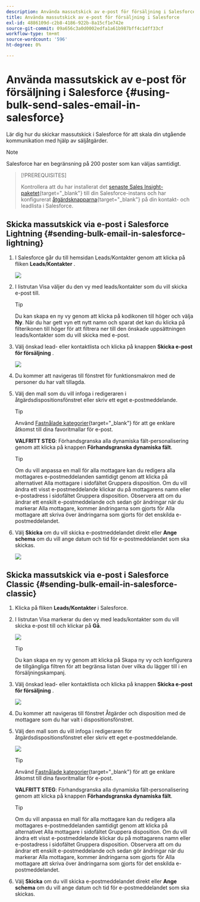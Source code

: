 ```yaml
---
description: Använda massutskick av e-post för försäljning i Salesforce - Marketo Docs - produktdokumentation
title: Använda massutskick av e-post för försäljning i Salesforce
exl-id: 4886109d-c2b8-4186-922b-8a15cf1e742e
source-git-commit: 09a656c3a0d0002edfa1a61b987bff4c1dff33cf
workflow-type: tm+mt
source-wordcount: '596'
ht-degree: 0%

---
```


# Använda massutskick av e-post för försäljning i Salesforce {#using-bulk-send-sales-email-in-salesforce}

Lär dig hur du skickar massutskick i Salesforce för att skala din utgående kommunikation med hjälp av säljåtgärder.

>[!NOTE]
>
>Salesforce har en begränsning på 200 poster som kan väljas samtidigt.

>[!PREREQUISITES]
>
>Kontrollera att du har installerat det [senaste Sales Insight-paketet](/help/marketo/product-docs/marketo-sales-insight/msi-for-salesforce/upgrading/upgrading-your-msi-package.md){target="_blank"} till din Salesforce-instans och har konfigurerat [åtgärdsknapparna](/help/marketo/product-docs/marketo-sales-insight/actions/crm/salesforce-package-configuration/add-action-buttons-to-salesforce-list-view.md){target="_blank"} på din kontakt- och leadlista i Salesforce.

## Skicka massutskick via e-post i Salesforce Lightning {#sending-bulk-email-in-salesforce-lightning}

1. I Salesforce går du till hemsidan Leads/Kontakter genom att klicka på fliken **Leads/Kontakter** .

   ![](assets/using-bulk-send-sales-email-in-salesforce-1.png)

1. I listrutan Visa väljer du den vy med leads/kontakter som du vill skicka e-post till.

   >[!TIP]
   >
   >Du kan skapa en ny vy genom att klicka på kodikonen till höger och välja **Ny**. När du har gett vyn ett nytt namn och sparat det kan du klicka på filterikonen till höger för att filtrera ner till den önskade uppsättningen leads/kontakter som du vill skicka med e-post.

1. Välj önskad lead- eller kontaktlista och klicka på knappen **Skicka e-post för försäljning** .

   ![](assets/using-bulk-send-sales-email-in-salesforce-2.png)

1. Du kommer att navigeras till fönstret för funktionsmakron med de personer du har valt tillagda.

1. Välj den mall som du vill infoga i redigeraren i åtgärdsdispositionsfönstret eller skriv ett eget e-postmeddelande.

   >[!TIP]
   >
   >Använd [Fastnålade kategorier](/help/marketo/product-docs/marketo-sales-insight/actions/email/using-the-compose-window/using-a-template-in-the-compose-window.md#pinning-template-categories-in-the-compose-window){target="_blank"} för att ge enklare åtkomst till dina favoritmallar för e-post.

   **VALFRITT STEG**: Förhandsgranska alla dynamiska fält-personalisering genom att klicka på knappen **Förhandsgranska dynamiska fält**.

   >[!TIP]
   >
   >Om du vill anpassa en mall för alla mottagare kan du redigera alla mottagares e-postmeddelanden samtidigt genom att klicka på alternativet Alla mottagare i sidofältet Gruppera disposition. Om du vill ändra ett visst e-postmeddelande klickar du på mottagarens namn eller e-postadress i sidofältet Gruppera disposition. Observera att om du ändrar ett enskilt e-postmeddelande och sedan gör ändringar när du markerar Alla mottagare, kommer ändringarna som gjorts för Alla mottagare att skriva över ändringarna som gjorts för det enskilda e-postmeddelandet.

1. Välj **Skicka** om du vill skicka e-postmeddelandet direkt eller **Ange schema** om du vill ange datum och tid för e-postmeddelandet som ska skickas.

   ![](assets/using-bulk-send-sales-email-in-salesforce-3.png)

## Skicka massutskick via e-post i Salesforce Classic {#sending-bulk-email-in-salesforce-classic}

1. Klicka på fliken **Leads/Kontakter** i Salesforce.

1. I listrutan Visa markerar du den vy med leads/kontakter som du vill skicka e-post till och klickar på **Gå**.

   ![](assets/using-bulk-send-sales-email-in-salesforce-4.png)

   >[!TIP]
   >
   >Du kan skapa en ny vy genom att klicka på Skapa ny vy och konfigurera de tillgängliga filtren för att begränsa listan över vilka du lägger till i en försäljningskampanj.

1. Välj önskad lead- eller kontaktlista och klicka på knappen **Skicka e-post för försäljning** .

   ![](assets/using-bulk-send-sales-email-in-salesforce-5.png)

1. Du kommer att navigeras till fönstret Åtgärder och disposition med de mottagare som du har valt i dispositionsfönstret.

1. Välj den mall som du vill infoga i redigeraren för åtgärdsdispositionsfönstret eller skriv ett eget e-postmeddelande.

   ![](assets/using-bulk-send-sales-email-in-salesforce-6.png)

   >[!TIP]
   >
   >Använd [Fastnålade kategorier](/help/marketo/product-docs/marketo-sales-insight/actions/email/using-the-compose-window/using-a-template-in-the-compose-window.md#pinning-template-categories-in-the-compose-window){target="_blank"} för att ge enklare åtkomst till dina favoritmallar för e-post.

   **VALFRITT STEG**: Förhandsgranska alla dynamiska fält-personalisering genom att klicka på knappen **Förhandsgranska dynamiska fält**.

   >[!TIP]
   >
   >Om du vill anpassa en mall för alla mottagare kan du redigera alla mottagares e-postmeddelanden samtidigt genom att klicka på alternativet Alla mottagare i sidofältet Gruppera disposition. Om du vill ändra ett visst e-postmeddelande klickar du på mottagarens namn eller e-postadress i sidofältet Gruppera disposition. Observera att om du ändrar ett enskilt e-postmeddelande och sedan gör ändringar när du markerar Alla mottagare, kommer ändringarna som gjorts för Alla mottagare att skriva över ändringarna som gjorts för det enskilda e-postmeddelandet.

1. Välj **Skicka** om du vill skicka e-postmeddelandet direkt eller **Ange schema** om du vill ange datum och tid för e-postmeddelandet som ska skickas.
